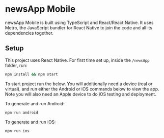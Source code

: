 # newsApp Mobile

newsApp Mobile is built using TypeScript and React/React Native.
It uses Metro, the JavaScript bundler for React Native to join the code and all its dependencies together.


## Setup

This project uses React Native. For first time set up, inside the `/newsApp` folder, run:

 ```bash
 npm install && npm start
 ```

To start project run the below. You will additionally need a device (real or virtual), and run either the Android or iOS commands below to view the app. Note you will also need an Apple device to do iOS testing and deployment.

To generate and run Android:

```bash
npm run android
```

To generate and run iOS:

```bash
npm run ios
```






